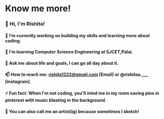 # Know me more!
### 👋 Hi, I'm Rishita!  
#### 🔭 I’m currently working on building my skills and learning more about coding.  
#### 🌱 I’m learning Computer Science Engineering at SJCET,Palai.   
#### 💬 Ask me about life and goals, I can go all day about it.  
#### 📫 How to reach me: rishita1222@gmail.com [Email] or @rishitaa.___ [instagram].
#### ⚡ Fun fact: When I'm not coding, you'll mind me in my room saving pins in pinterest with music blasting in the background.
#### 🐼 You can also call me an artist(ig) because sometimes I sketch!

